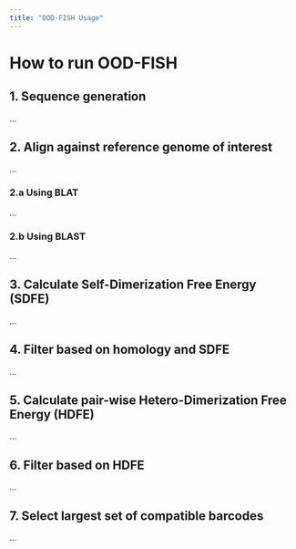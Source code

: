 ```yaml
---
title: "OOD-FISH Usage"
---
```


# How to run OOD-FISH

## 1. Sequence generation

...

## 2. Align against reference genome of interest

...

### 2.a Using BLAT

...

### 2.b Using BLAST

...

## 3. Calculate Self-Dimerization Free Energy (SDFE)

...

## 4. Filter based on homology and SDFE

...

## 5. Calculate pair-wise Hetero-Dimerization Free Energy (HDFE)

...

## 6. Filter based on HDFE

...

## 7. Select largest set of compatible barcodes

...
